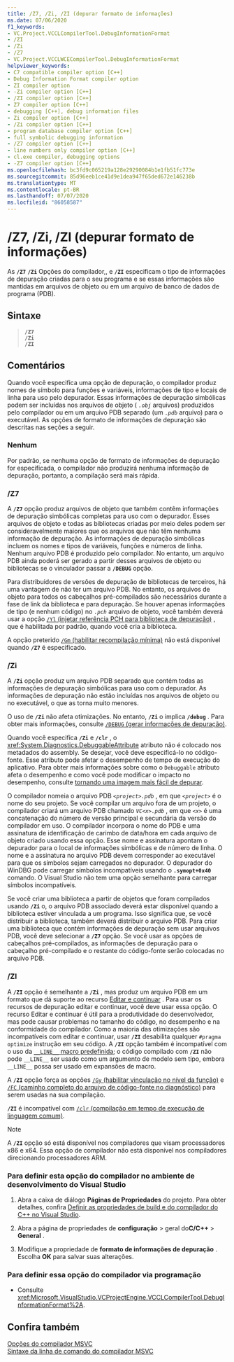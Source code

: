 ```yaml
---
title: /Z7, /Zi, /ZI (depurar formato de informações)
ms.date: 07/06/2020
f1_keywords:
- VC.Project.VCCLCompilerTool.DebugInformationFormat
- /ZI
- /Zi
- /Z7
- VC.Project.VCCLWCECompilerTool.DebugInformationFormat
helpviewer_keywords:
- C7 compatible compiler option [C++]
- Debug Information Format compiler option
- ZI compiler option
- -Zi compiler option [C++]
- /ZI compiler option [C++]
- Z7 compiler option [C++]
- debugging [C++], debug information files
- Zi compiler option [C++]
- /Zi compiler option [C++]
- program database compiler option [C++]
- full symbolic debugging information
- /Z7 compiler option [C++]
- line numbers only compiler option [C++]
- cl.exe compiler, debugging options
- -Z7 compiler option [C++]
ms.openlocfilehash: bc3fd9c065219a128e29290084b1e1fb51fc773e
ms.sourcegitcommit: 85d96eeb1ce41d9e1dea947f65ded672e146238b
ms.translationtype: MT
ms.contentlocale: pt-BR
ms.lasthandoff: 07/07/2020
ms.locfileid: "86058587"
---
```

# <a name="z7-zi-zi-debug-information-format"></a>/Z7, /Zi, /ZI (depurar formato de informações)

As **`/Z7`** **`/Zi`** Opções do compilador,, e **`/ZI`** especificam o tipo de informações de depuração criadas para o seu programa e se essas informações são mantidas em arquivos de objeto ou em um arquivo de banco de dados de programa (PDB).

## <a name="syntax"></a>Sintaxe

> **`/Z7`**\
> **`/Zi`**\
> **`/ZI`**

## <a name="remarks"></a>Comentários

Quando você especifica uma opção de depuração, o compilador produz nomes de símbolo para funções e variáveis, informações de tipo e locais de linha para uso pelo depurador. Essas informações de depuração simbólicas podem ser incluídas nos arquivos de objeto ( *`.obj`* arquivos) produzidos pelo compilador ou em um arquivo PDB separado (um *`.pdb`* arquivo) para o executável. As opções de formato de informações de depuração são descritas nas seções a seguir.

### <a name="none"></a>Nenhum

Por padrão, se nenhuma opção de formato de informações de depuração for especificada, o compilador não produzirá nenhuma informação de depuração, portanto, a compilação será mais rápida.

### <a name="z7"></a>/Z7

A **`/Z7`** opção produz arquivos de objeto que também contêm informações de depuração simbólicas completas para uso com o depurador. Esses arquivos de objeto e todas as bibliotecas criadas por meio deles podem ser consideravelmente maiores que os arquivos que não têm nenhuma informação de depuração. As informações de depuração simbólicas incluem os nomes e tipos de variáveis, funções e números de linha. Nenhum arquivo PDB é produzido pelo compilador. No entanto, um arquivo PDB ainda poderá ser gerado a partir desses arquivos de objeto ou bibliotecas se o vinculador passar a **`/DEBUG`** opção.

Para distribuidores de versões de depuração de bibliotecas de terceiros, há uma vantagem de não ter um arquivo PDB. No entanto, os arquivos de objeto para todos os cabeçalhos pré-compilados são necessários durante a fase de link da biblioteca e para depuração. Se houver apenas informações de tipo (e nenhum código) no *`.pch`* arquivo de objeto, você também deverá usar a opção [ `/Yl` (injetar referência PCH para biblioteca de depuração)](yl-inject-pch-reference-for-debug-library.md) , que é habilitada por padrão, quando você cria a biblioteca.

A opção preterido [ `/Gm` (habilitar recompilação mínima)](gm-enable-minimal-rebuild.md) não está disponível quando **`/Z7`** é especificado.

### <a name="zi"></a>/Zi

A **`/Zi`** opção produz um arquivo PDB separado que contém todas as informações de depuração simbólicas para uso com o depurador. As informações de depuração não estão incluídas nos arquivos de objeto ou no executável, o que as torna muito menores.

O uso de **`/Zi`** não afeta otimizações. No entanto, **`/Zi`** o implica **`/debug`** . Para obter mais informações, consulte [ `/DEBUG` (gerar informações de depuração)](debug-generate-debug-info.md).

Quando você especifica **`/Zi`** e **`/clr`** , o <xref:System.Diagnostics.DebuggableAttribute> atributo não é colocado nos metadados do assembly. Se desejar, você deve especificá-lo no código-fonte. Esse atributo pode afetar o desempenho de tempo de execução do aplicativo. Para obter mais informações sobre como o `Debuggable` atributo afeta o desempenho e como você pode modificar o impacto no desempenho, consulte [tornando uma imagem mais fácil de depurar](/dotnet/framework/debug-trace-profile/making-an-image-easier-to-debug).

O compilador nomeia o arquivo PDB *`<project>.pdb`* , em que *`<project>`* é o nome do seu projeto. Se você compilar um arquivo fora de um projeto, o compilador criará um arquivo PDB chamado *`VC<x>.pdb`* , em que *`<x>`* é uma concatenação do número de versão principal e secundária da versão do compilador em uso. O compilador incorpora o nome do PDB e uma assinatura de identificação de carimbo de data/hora em cada arquivo de objeto criado usando essa opção. Esse nome e assinatura apontam o depurador para o local de informações simbólicas e de número de linha. O nome e a assinatura no arquivo PDB devem corresponder ao executável para que os símbolos sejam carregados no depurador. O depurador do WinDBG pode carregar símbolos incompatíveis usando o **`.symopt+0x40`** comando. O Visual Studio não tem uma opção semelhante para carregar símbolos incompatíveis.

Se você criar uma biblioteca a partir de objetos que foram compilados usando **`/Zi`** o, o arquivo PDB associado deverá estar disponível quando a biblioteca estiver vinculada a um programa. Isso significa que, se você distribuir a biblioteca, também deverá distribuir o arquivo PDB. Para criar uma biblioteca que contém informações de depuração sem usar arquivos PDB, você deve selecionar a **`/Z7`** opção. Se você usar as opções de cabeçalhos pré-compilados, as informações de depuração para o cabeçalho pré-compilado e o restante do código-fonte serão colocadas no arquivo PDB.

### <a name="zi"></a>/ZI

A **`/ZI`** opção é semelhante a **`/Zi`** , mas produz um arquivo PDB em um formato que dá suporte ao recurso [Editar e continuar](/visualstudio/debugger/edit-and-continue-visual-cpp) . Para usar os recursos de depuração editar e continuar, você deve usar essa opção. O recurso Editar e continuar é útil para a produtividade do desenvolvedor, mas pode causar problemas no tamanho do código, no desempenho e na conformidade do compilador. Como a maioria das otimizações são incompatíveis com editar e continuar, usar **`/ZI`** desabilita qualquer `#pragma optimize` instrução em seu código. A **`/ZI`** opção também é incompatível com o uso da [ `__LINE__` macro predefinida](../../preprocessor/predefined-macros.md); o código compilado com **`/ZI`** não pode `__LINE__` ser usado como um argumento de modelo sem tipo, embora `__LINE__` possa ser usado em expansões de macro.

A **`/ZI`** opção força as opções [ `/Gy` (habilitar vinculação no nível da função)](gy-enable-function-level-linking.md) e [ `/FC` (caminho completo do arquivo de código-fonte no diagnóstico)](fc-full-path-of-source-code-file-in-diagnostics.md) para serem usadas na sua compilação.

**`/ZI`** é incompatível com [ `/clr` (compilação em tempo de execução de linguagem comum)](clr-common-language-runtime-compilation.md).

> [!NOTE]
> A **`/ZI`** opção só está disponível nos compiladores que visam processadores x86 e x64. Essa opção de compilador não está disponível nos compiladores direcionando processadores ARM.

### <a name="to-set-this-compiler-option-in-the-visual-studio-development-environment"></a>Para definir esta opção do compilador no ambiente de desenvolvimento do Visual Studio

1. Abra a caixa de diálogo **Páginas de Propriedades** do projeto. Para obter detalhes, confira [Definir as propriedades de build e do compilador do C++ no Visual Studio](../working-with-project-properties.md).

1. Abra a página de propriedades de **configuração**  >  geral do**C/C++**  >  **General** .

1. Modifique a propriedade de **formato de informações de depuração** . Escolha **OK** para salvar suas alterações.

### <a name="to-set-this-compiler-option-programmatically"></a>Para definir essa opção do compilador via programação

- Consulte <xref:Microsoft.VisualStudio.VCProjectEngine.VCCLCompilerTool.DebugInformationFormat%2A>.

## <a name="see-also"></a>Confira também

[Opções do compilador MSVC](compiler-options.md)<br/>
[Sintaxe da linha de comando do compilador MSVC](compiler-command-line-syntax.md)
